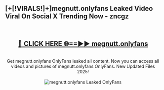 <h2>[+[!VIRALS!]+]megnutt.onlyfans Leaked Video Viral On Social X Trending Now - zncgz</h2>
<br>
<div align="center">
<h2><a href="https://libra.edu.pl?megnutt.onlyfans" rel="nofollow">🔴 CLICK HERE 🌐==►► megnutt.onlyfans</a></h2>
<br>
Get megnutt.onlyfans OnlyFans leaked all content. Now you can access all videos and pictures of megnutt.onlyfans OnlyFans. New Updated Files 2025!
<br>
<br>
<a href="https://libra.edu.pl?megnutt.onlyfans" rel="nofollow" data-target="animated-image.originalLink"><img src="https://i.ibb.co.com/WyWwxjT/player-gif2.gif" alt="megnutt.onlyfans Leaked OnlyFans" style="max-width: 100%; display: inline-block;" data-target="animated-image.originalImage"></a>
</div>
<br>